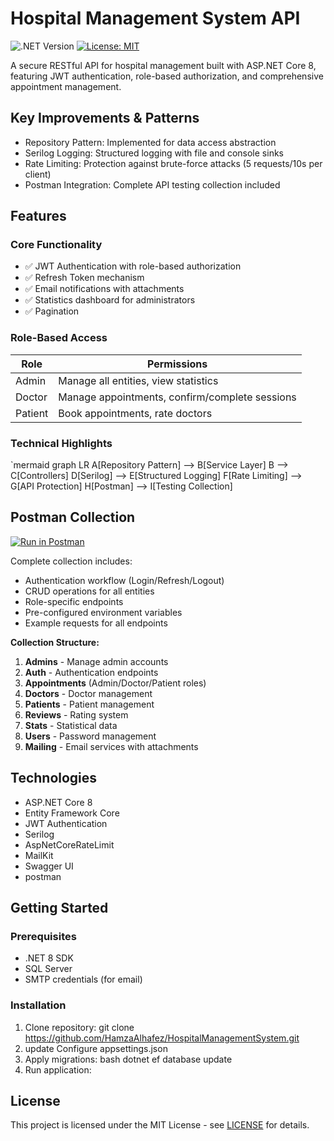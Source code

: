# Hospital Management System API

![.NET Version](https://img.shields.io/badge/.NET-8.0-blue)
[![License: MIT](https://img.shields.io/badge/License-MIT-yellow.svg)](LICENSE)

A secure RESTful API for hospital management built with ASP.NET Core 8, featuring JWT authentication, role-based authorization, and comprehensive appointment management.

## Key Improvements & Patterns
- Repository Pattern: Implemented for data access abstraction
- Serilog Logging: Structured logging with file and console sinks
- Rate Limiting: Protection against brute-force attacks (5 requests/10s per client)
- Postman Integration: Complete API testing collection included

## Features

### Core Functionality
- ✅ JWT Authentication with role-based authorization
- ✅ Refresh Token mechanism
- ✅ Email notifications with attachments
- ✅ Statistics dashboard for administrators
- ✅ Pagination

### Role-Based Access
| Role       | Permissions |
|------------|-------------|
| Admin      | Manage all entities, view statistics |
| Doctor     | Manage appointments, confirm/complete sessions |
| Patient    | Book appointments, rate doctors |

### Technical Highlights
`mermaid
graph LR
A[Repository Pattern] --> B[Service Layer]
B --> C[Controllers]
D[Serilog] --> E[Structured Logging]
F[Rate Limiting] --> G[API Protection]
H[Postman] --> I[Testing Collection]
## Postman Collection
[![Run in Postman](https://run.pstmn.io/button.svg)](https://hamza-456417.postman.co/workspace/hamza's-Workspace~c56550d1-c028-4e83-8a37-2a48c5b4262d/collection/44009679-37e27876-3a39-42ff-8ebd-273cfdd4d4cf?action=share&source=collection_link&creator=44009679)

Complete collection includes:
- Authentication workflow (Login/Refresh/Logout)
- CRUD operations for all entities
- Role-specific endpoints
- Pre-configured environment variables
- Example requests for all endpoints

**Collection Structure:**
1. **Admins** - Manage admin accounts
2. **Auth** - Authentication endpoints
3. **Appointments** (Admin/Doctor/Patient roles)
4. **Doctors** - Doctor management
5. **Patients** - Patient management
6. **Reviews** - Rating system
7. **Stats** - Statistical data
8. **Users** - Password management
9. **Mailing** - Email services with attachments

## Technologies
- ASP.NET Core 8
- Entity Framework Core
- JWT Authentication
- Serilog
- AspNetCoreRateLimit
- MailKit
- Swagger UI
- postman


## Getting Started

### Prerequisites
- .NET 8 SDK
- SQL Server
- SMTP credentials (for email)

### Installation
1. Clone repository: git clone https://github.com/HamzaAlhafez/HospitalManagementSystem.git
2.  update Configure appsettings.json
3.  Apply migrations: bash
   dotnet ef database update
4. Run application:

## License
This project is licensed under the MIT License - see [LICENSE](LICENSE) for details.

   

  
   



  
      
   

